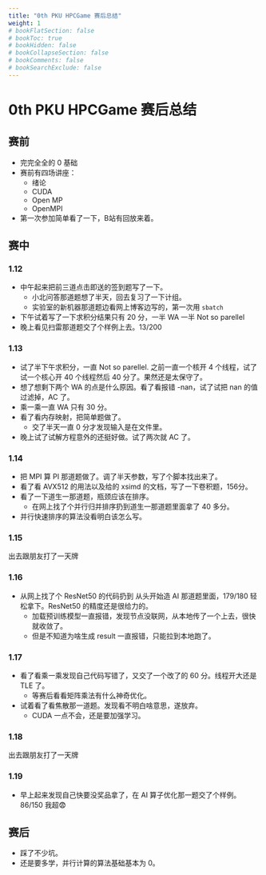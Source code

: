 ```yaml
---
title: "0th PKU HPCGame 赛后总结"
weight: 1
# bookFlatSection: false
# bookToc: true
# bookHidden: false
# bookCollapseSection: false
# bookComments: false
# bookSearchExclude: false
---
```


# 0th PKU HPCGame 赛后总结

## 赛前

- 完完全全的 0 基础
- 赛前有四场讲座：
	- 绪论
	- CUDA
	- Open MP
	- OpenMPI
- 第一次参加简单看了一下，B站有回放来着。

## 赛中

### 1.12

- 中午起来把前三道点击即送的签到题写了一下。
	- 小北问答那道题想了半天，回去复习了一下计组。
	- 实验室的新机器那道题边看网上博客边写的，第一次用 `sbatch`
- 下午试着写了一下求积分结果只有 20 分，一半 WA 一半 Not so parellel
- 晚上看见扫雷那道题交了个样例上去。13/200

### 1.13

- 试了半下午求积分，一直 Not so parellel. 之前一直一个核开 4 个线程，试了试一个核心开 40 个线程然后 40 分了。果然还是太保守了。
- 想了想剩下两个 WA 的点是什么原因。看了看报错 -nan，试了试把 nan 的值过滤掉，AC 了。
- 乘一乘一直 WA 只有 30 分。
- 看了看内存映射，把简单题做了。
	- 交了半天一直 0 分才发现输入是在文件里。
- 晚上试了试解方程意外的还挺好做。试了两次就 AC 了。

### 1.14

- 把 MPI 算 PI 那道题做了。调了半天参数，写了个脚本找出来了。
- 看了看 AVX512 的用法以及给的 xsimd 的文档，写了一下卷积题，156分。
- 看了一下道生一那道题，瓶颈应该在排序。
	- 在网上找了个并行归并排序扔到道生一那道题里面拿了 40 多分。
- 并行快速排序的算法没看明白该怎么写。

### 1.15

出去跟朋友打了一天牌

### 1.16

- 从网上找了个 ResNet50 的代码扔到 从头开始造 AI 那道题里面，179/180 轻松拿下。ResNet50 的精度还是很给力的。
	- 加载预训练模型一直报错，发现节点没联网，从本地传了一个上去，很快就收敛了。
	- 但是不知道为啥生成 result 一直报错，只能拉到本地跑了。

### 1.17

- 看了看乘一乘发现自己代码写错了，又交了一个改了的 60 分。线程开大还是 TLE 了。
	- 等赛后看看矩阵乘法有什么神奇优化。
- 试着看了看焦散那一道题。发现看不明白啥意思，遂放弃。
	- CUDA 一点不会，还是要加强学习。

### 1.18

出去跟朋友打了一天牌

### 1.19

- 早上起来发现自己快要没奖品拿了，在 AI 算子优化那一题交了个样例。86/150 我超😨

## 赛后

- 踩了不少坑。
- 还是要多学，并行计算的算法基础基本为 0。
